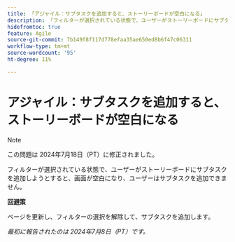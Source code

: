 ```yaml
---
title: 「アジャイル：サブタスクを追加すると、ストーリーボードが空白になる」
description: 「フィルターが選択されている状態で、ユーザーがストーリーボードにサブタスクを追加しようとすると、画面が空白になり、ユーザーはサブタスクを追加できません。」
hidefromtoc: true
feature: Agile
source-git-commit: 7b149f8f117d778efaa35ae650ed8b6f47c06311
workflow-type: tm+mt
source-wordcount: '95'
ht-degree: 11%

---
```



# アジャイル：サブタスクを追加すると、ストーリーボードが空白になる

>[!NOTE]
>
>この問題は 2024年7月18日（PT）に修正されました。

フィルターが選択されている状態で、ユーザーがストーリーボードにサブタスクを追加しようとすると、画面が空白になり、ユーザーはサブタスクを追加できません。

**回避策**

ページを更新し、フィルターの選択を解除して、サブタスクを追加します。

_最初に報告されたのは 2024年7月8日（PT）です。_

